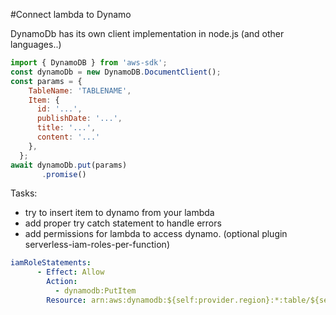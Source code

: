 #Connect lambda to Dynamo

DynamoDb has its own client implementation in node.js (and other languages..)
```javascript
import { DynamoDB } from 'aws-sdk';
const dynamoDb = new DynamoDB.DocumentClient();
const params = {
    TableName: 'TABLENAME',
    Item: {
      id: '...',
      publishDate: '...',
      title: '...',
      content: '...'
    },
  };
await dynamoDb.put(params)
       .promise()
```
Tasks:
* try to insert item to dynamo from your lambda
* add proper try catch statement to handle errors
* add permissions for lambda to access dynamo. (optional plugin serverless-iam-roles-per-function)
```yaml
iamRoleStatements:
      - Effect: Allow
        Action:
          - dynamodb:PutItem
        Resource: arn:aws:dynamodb:${self:provider.region}:*:table/${self:custom.articlesTableName}
```
